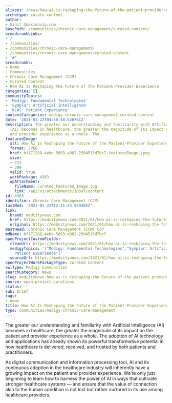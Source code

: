 ```yaml
---
aliases: /news/how-ai-is-reshaping-the-future-of-the-patient-provider-experience
archetype: curate-content
author:
- Vinit @maxinovip.com
basePath: /communities/chronic-care-management/curated-content/
breadcrumbLinks:
- /
- /communities/
- /communities/chronic-care-management/
- /communities/chronic-care-management/curated-content
- '#'
breadcrumbs:
- Home
- Communities
- Chronic Care Management (CCM)
- Curated Content
- How AI Is Reshaping the Future of the Patient-Provider Experience
categories: []
communityTopics:
- 'Medigy: Fundamental Technologies'
- 'Symplur: Artificial Intelligence'
- 'KLAS: Patient Experience'
contentCategories: medigy-chronic-care-management-curated-content
date: '2021-01-22T04:50:48.526761Z'
description: The greater our understanding and familiarity with Artificial Intelligence
  (AI) becomes in healthcare, the greater the magnitude of its impact on the patient
  and provider experience as a whole. The
featuredImage:
  alt: How AI Is Reshaping the Future of the Patient-Provider Experience
  format: JPEG
  href: bf171288-4ebd-5683-a082-2504515d7bc7-featuredImage.jpeg
  size:
  - 722
  - 399
  valid: true
  workPackage: 4363
  wpAttachment:
    fileName: Curated_Featured_Image.jpg
    link: /api/v3/attachments/10697/content
id: 4363
identifier: Chronic Care Management (CCM)
lastMod: '2021-01-22T12:21:43.559403Z'
link:
  brand: medcitynews.com
  href: https://medcitynews.com/2021/01/how-ai-is-reshaping-the-future-of-the-patient-provider-experience/
  original: https://medcitynews.com/2021/01/how-ai-is-reshaping-the-future-of-the-patient-provider-experience/
mastHead: Chronic Care Management (CCM) CoP
mdName: bf171288-4ebd-5683-a082-2504515d7bc7
openProjectCustomFields:
  cleanUrl: https://medcitynews.com/2021/01/how-ai-is-reshaping-the-future-of-the-patient-provider-experience/
  medigyTopics: '["Medigy: Fundamental Technologies","Symplur: Artificial Intelligence","KLAS:
    Patient Experience"]'
  sourceUrl: https://medcitynews.com/2021/01/how-ai-is-reshaping-the-future-of-the-patient-provider-experience/
openProjectWorkPackageType: Curated Content
owlType: Medigy Communities
searchCategory: News
slug: medcitynews-how-ai-is-reshaping-the-future-of-the-patient-provider-experience
source: open-project-curations
status: ''
sub: brief
tags:
- news
title: How AI Is Reshaping the Future of the Patient-Provider Experience
type: communities/medigy-chronic-care-management
---
```


<p>The greater our understanding and familiarity with Artificial Intelligence (AI) becomes in healthcare, the greater the magnitude of its impact on the patient and provider experience as a whole. The adoption of AI technology and applications has already shown its powerful transformative potential in how healthcare is delivered, received, and trusted by both patients and practitioners.</p><p>As digital communication and information processing tool, AI and its continuous adoption in the healthcare industry will inherently have a growing impact on the patient and provider experience. We’re only just beginning to learn how to harness the power of AI in ways that cultivate stronger healthcare systems — and ensure that the value of connection akin to the human condition is not lost but rather nurtured in its use among healthcare providers.</p>